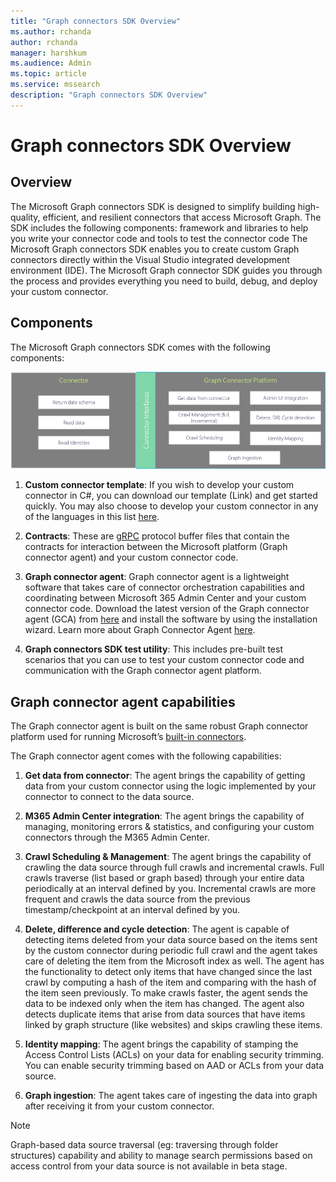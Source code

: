 ```yaml
---
title: "Graph connectors SDK Overview"
ms.author: rchanda
author: rchanda
manager: harshkum
ms.audience: Admin
ms.topic: article
ms.service: mssearch
description: "Graph connectors SDK Overview"
---
```


# Graph connectors SDK Overview

## Overview

The Microsoft Graph connectors SDK is designed to simplify building high-quality, efficient, and resilient connectors that access Microsoft Graph. The SDK includes the following components: framework and libraries to help you write your connector code and tools to test the connector code
The Microsoft Graph connectors SDK enables you to create custom Graph connectors directly within the Visual Studio integrated development environment (IDE). The Microsoft Graph connector SDK guides you through the process and provides everything you need to build, debug, and deploy your custom connector.

## Components

The Microsoft Graph connectors SDK comes with the following components:

![Microsoft Graph connectors SDK components](media/connectors-sdk/components.png)

1. **Custom connector template**: If you wish to develop your custom connector in C#, you can download our template (Link) and get started quickly. You may also choose to develop your custom connector in any of the languages in this list [here](https://grpc.io/docs/languages/).

2. **Contracts**: These are [gRPC](https://grpc.io/docs/what-is-grpc/) protocol buffer files that contain the contracts for interaction between the Microsoft platform (Graph connector agent) and your custom connector code.

3. **Graph connector agent**: Graph connector agent is a lightweight software that takes care of connector orchestration capabilities and coordinating between Microsoft 365 Admin Center and your custom connector code. Download the latest version of the Graph connector agent (GCA) from [here](https://aka.ms/gcadownload/) and install the software by using the installation wizard. Learn more about Graph Connector Agent [here](/MicrosoftSearch/graph-connector-agent/).

4. **Graph connectors SDK test utility**: This includes pre-built test scenarios that you can use to test your custom connector code and communication with the Graph connector agent platform.

## Graph connector agent capabilities

The Graph connector agent is built on the same robust Graph connector platform used for running Microsoft’s [built-in connectors](https://www.microsoft.com/microsoft-search/connectors/?publisher=Microsoft&category=).

The Graph connector agent comes with the following capabilities:

1. **Get data from connector**: The agent brings the capability of getting data from your custom connector using the logic implemented by your connector to connect to the data source.

2. **M365 Admin Center integration**: The agent brings the capability of managing, monitoring errors & statistics, and configuring your custom connectors through the M365 Admin Center.

3. **Crawl Scheduling & Management**: The agent brings the capability of crawling the data source through full crawls and incremental crawls. Full crawls traverse (list based or graph based) through your entire data periodically at an interval defined by you. Incremental crawls are more frequent and crawls the data source from the previous timestamp/checkpoint at an interval defined by you.

4. **Delete, difference and cycle detection**: The agent is capable of detecting items deleted from your data source based on the items sent by the custom connector during periodic full crawl and the agent takes care of deleting the item from the Microsoft index as well. The agent has the functionality to detect only items that have changed since the last crawl by computing a hash of the item and comparing with the hash of the item seen previously. To make crawls faster, the agent sends the data to be indexed only when the item has changed. The agent also detects duplicate items that arise from data sources that have items linked by graph structure (like websites) and skips crawling these items.

5. **Identity mapping**: The agent brings the capability of stamping the Access Control Lists (ACLs) on your data for enabling security trimming. You can enable security trimming based on AAD or ACLs from your data source.

6. **Graph ingestion**: The agent takes care of ingesting the data into graph after receiving it from your custom connector.

>[!Note]
>Graph-based data source traversal (eg: traversing through folder structures) capability and ability to manage search permissions based on access control from your data source is not available in beta stage.
